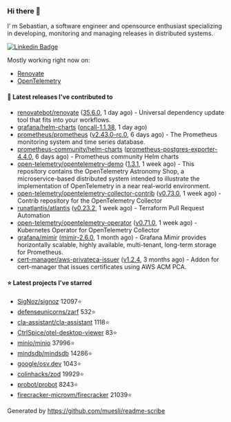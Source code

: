 ### Hi there 👋

I’ m Sebastian, a software engineer and opensource enthusiast specializing in developing, monitoring and managing releases in distributed systems.

[![Linkedin Badge](https://img.shields.io/badge/-LinkedIn-blue?style=flat&logo=Linkedin&logoColor=white&link=https://www.linkedin.com/in/sebastian-poxhofer/)](https://www.linkedin.com/in/sebastian-poxhofer/)

Mostly working right now on:
- [Renovate](https://github.com/renovatebot/renovate)
- [OpenTelemetry](https://github.com/open-telemetry)



#### 🚀 Latest releases I've contributed to

- [renovatebot/renovate](https://github.com/renovatebot/renovate) ([35.6.0](https://github.com/renovatebot/renovate/releases/tag/35.6.0), 1 day ago) - Universal dependency update tool that fits into your workflows.
- [grafana/helm-charts](https://github.com/grafana/helm-charts) ([oncall-1.1.38](https://github.com/grafana/helm-charts/releases/tag/oncall-1.1.38), 1 day ago)
- [prometheus/prometheus](https://github.com/prometheus/prometheus) ([v2.43.0-rc.0](https://github.com/prometheus/prometheus/releases/tag/v2.43.0-rc.0), 6 days ago) - The Prometheus monitoring system and time series database.
- [prometheus-community/helm-charts](https://github.com/prometheus-community/helm-charts) ([prometheus-postgres-exporter-4.4.0](https://github.com/prometheus-community/helm-charts/releases/tag/prometheus-postgres-exporter-4.4.0), 6 days ago) - Prometheus community Helm charts
- [open-telemetry/opentelemetry-demo](https://github.com/open-telemetry/opentelemetry-demo) ([1.3.1](https://github.com/open-telemetry/opentelemetry-demo/releases/tag/1.3.1), 1 week ago) - This repository contains the OpenTelemetry Astronomy Shop, a microservice-based distributed system intended to illustrate the implementation of OpenTelemetry in a near real-world environment.
- [open-telemetry/opentelemetry-collector-contrib](https://github.com/open-telemetry/opentelemetry-collector-contrib) ([v0.73.0](https://github.com/open-telemetry/opentelemetry-collector-contrib/releases/tag/v0.73.0), 1 week ago) - Contrib repository for the OpenTelemetry Collector
- [runatlantis/atlantis](https://github.com/runatlantis/atlantis) ([v0.23.2](https://github.com/runatlantis/atlantis/releases/tag/v0.23.2), 1 week ago) - Terraform Pull Request Automation
- [open-telemetry/opentelemetry-operator](https://github.com/open-telemetry/opentelemetry-operator) ([v0.71.0](https://github.com/open-telemetry/opentelemetry-operator/releases/tag/v0.71.0), 1 week ago) - Kubernetes Operator for OpenTelemetry Collector
- [grafana/mimir](https://github.com/grafana/mimir) ([mimir-2.6.0](https://github.com/grafana/mimir/releases/tag/mimir-2.6.0), 1 month ago) - Grafana Mimir provides horizontally scalable, highly available, multi-tenant, long-term storage for Prometheus.
- [cert-manager/aws-privateca-issuer](https://github.com/cert-manager/aws-privateca-issuer) ([v1.2.4](https://github.com/cert-manager/aws-privateca-issuer/releases/tag/v1.2.4), 3 months ago) - Addon for cert-manager that issues certificates using AWS ACM PCA.

#### ⭐ Latest projects I've starred

- [SigNoz/signoz](https://github.com/SigNoz/signoz) 12097⭐
- [defenseunicorns/zarf](https://github.com/defenseunicorns/zarf) 532⭐
- [cla-assistant/cla-assistant](https://github.com/cla-assistant/cla-assistant) 1118⭐
- [CtrlSpice/otel-desktop-viewer](https://github.com/CtrlSpice/otel-desktop-viewer) 83⭐
- [minio/minio](https://github.com/minio/minio) 37996⭐
- [mindsdb/mindsdb](https://github.com/mindsdb/mindsdb) 14286⭐
- [google/osv.dev](https://github.com/google/osv.dev) 1043⭐
- [colinhacks/zod](https://github.com/colinhacks/zod) 19929⭐
- [probot/probot](https://github.com/probot/probot) 8243⭐
- [firecracker-microvm/firecracker](https://github.com/firecracker-microvm/firecracker) 21039⭐



Generated by https://github.com/muesli/readme-scribe
